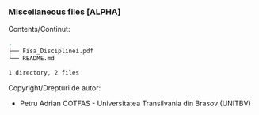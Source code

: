 ### Miscellaneous files [ALPHA]

Contents/Continut: 

```sh
.
├── Fisa_Disciplinei.pdf
└── README.md

1 directory, 2 files
```

Copyright/Drepturi de autor:
* Petru Adrian COTFAS - Universitatea Transilvania din Brasov (UNITBV)
